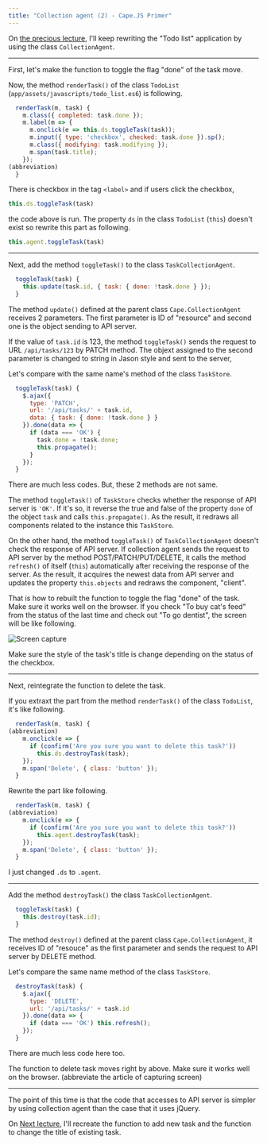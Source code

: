 ```yaml
---
title: "Collection agent (2) - Cape.JS Primer"
---
```


On [the precious lecture](../17_collection_agent1), I'll keep rewriting the "Todo list" application by using the class `CollectionAgent`.

----

First, let's make the function to toggle the flag "done" of the task move.

Now, the method `renderTask()` of the class `TodoList` (`app/assets/javascripts/todo_list.es6`) is following.

```javascript
  renderTask(m, task) {
    m.class({ completed: task.done });
    m.label(m => {
      m.onclick(e => this.ds.toggleTask(task));
      m.input({ type: 'checkbox', checked: task.done }).sp();
      m.class({ modifying: task.modifying });
      m.span(task.title);
    });
(abbreviation)
  }
```

There is checkbox in the tag `<label>` and if users click the checkbox,

```javascript
this.ds.toggleTask(task)
```

the code above is run. The property `ds` in the class `TodoList` (`this`) doesn't exist so rewrite this part as following.

```javascript
this.agent.toggleTask(task)
```

----

Next, add the method `toggleTask()` to the class `TaskCollectionAgent`.

```javascript
  toggleTask(task) {
    this.update(task.id, { task: { done: !task.done } });
  }
```

The method `update()` defined at the parent class `Cape.CollectionAgent` receives 2 parameters. The first parameter is ID of "resource" and second one is the object sending to API server.

If the value of `task.id` is 123, the method `toggleTask()` sends the request to URL `/api/tasks/123` by PATCH method. The objext assigned to the second parameter is changed to string in Jason style and sent to the server,

Let's compare with the same name's method of the class `TaskStore`.

```javascript
  toggleTask(task) {
    $.ajax({
      type: 'PATCH',
      url: '/api/tasks/' + task.id,
      data: { task: { done: !task.done } }
    }).done(data => {
      if (data === 'OK') {
        task.done = !task.done;
        this.propagate();
      }
    });
  }
```

There are much less codes. But, these 2 methods are not same.

The method `toggleTask()` of `TaskStore` checks whether the response of API server is `'OK'`. If it's so, it reverse the true and false of the property `done` of the object `task` and calls `this.propagate()`. As the result, it redraws all components related to the instance this `TaskStore`.

On the other hand, the method `toggleTask()` of `TaskCollectionAgent` doesn't check the response of API server. If collection agent sends the request to API server by the method POST/PATCH/PUT/DELETE, it calls the method `refresh()` of itself (`this`) automatically after receiving the response of the server. As the result, it acquires the newest data from API server and updates the property `this.objects` and redraws the component, "client".

That is how to rebuilt the function to toggle the flag "done" of the task. Make sure it works well on the browser. If you check "To buy cat's feed" from the status of the last time and check out "To go dentist", the screen will be like following.

![Screen capture](/capejs/images/capejs_primer/todo_list19.png)

Make sure the style of the task's title is change depending on the status of the checkbox.

----

Next, reintegrate the function to delete the task.

If you extraxt the part from the method `renderTask()` of the class `TodoList`, it's like following.

```javascript
  renderTask(m, task) {
(abbreviation)
    m.onclick(e => {
      if (confirm('Are you sure you want to delete this task?'))
        this.ds.destroyTask(task);
    });
    m.span('Delete', { class: 'button' });
  }
```

Rewrite the part like following.

```javascript
  renderTask(m, task) {
(abbreviation)
    m.onclick(e => {
      if (confirm('Are you sure you want to delete this task?'))
        this.agent.destroyTask(task);
    });
    m.span('Delete', { class: 'button' });
  }
```

I just changed `.ds` to `.agent`.

----

Add the method `destroyTask()` the class `TaskCollectionAgent`.

```javascript
  toggleTask(task) {
    this.destroy(task.id);
  }
```

The method `destroy()` defined at the parent class `Cape.CollectionAgent`, it receives ID of "resouce" as the first parameter and sends the request to API server by DELETE method.

Let's compare the same name method of the class `TaskStore`.

```javascript
  destroyTask(task) {
    $.ajax({
      type: 'DELETE',
      url: '/api/tasks/' + task.id
    }).done(data => {
      if (data === 'OK') this.refresh();
    });
  }
```

There are much less code here too.

The function to delete task moves right by above. Make sure it works well on the browser. (abbreviate the article of capturing screen)

----

The point of this time is that the code that accesses to API server is simpler by using collection agent than the case that it uses jQuery.

On [Next lecture](../19_collection_agent3), I'll recreate the function to add new task and the function to change the title of existing task.
